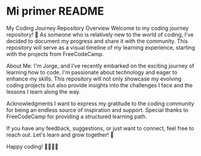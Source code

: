 # Mi primer README
My Coding Journey Repository
Overview
Welcome to my coding journey repository! 🚀 As someone who is relatively new to the world of coding, I've decided to document my progress and share it with the community. This repository will serve as a visual timeline of my learning experience, starting with the projects from FreeCodeCamp.

About Me:
I'm Jorge, and I've recently embarked on the exciting journey of learning how to code. I'm passionate about technology and eager to enhance my skills. This repository will not only showcase my evolving coding projects but also provide insights into the challenges I face and the lessons I learn along the way.

Acknowledgments
I want to express my gratitude to the coding community for being an endless source of inspiration and support. Special thanks to FreeCodeCamp for providing a structured learning path.

If you have any feedback, suggestions, or just want to connect, feel free to reach out. Let's learn and grow together! 🌱

Happy coding! 👩‍💻👨‍💻